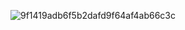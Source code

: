 ![9f1419adb6f5b2dafd9f64af4ab66c3c](https://github.com/cnnmon/rainforest/assets/20329981/80ba118b-dcaa-4807-9c6d-27d4c135384c)
